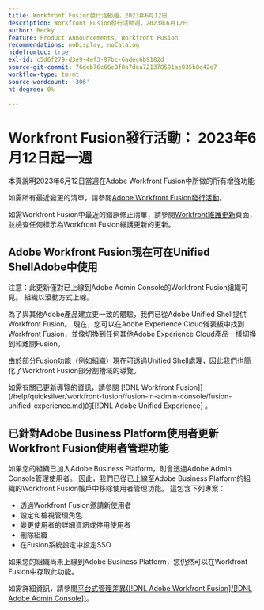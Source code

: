 ```yaml
---
title: Workfront Fusion發行活動週，2023年6月12日
description: Workfront Fusion發行活動週，2023年6月12日
author: Becky
feature: Product Announcements, Workfront Fusion
recommendations: noDisplay, noCatalog
hidefromtoc: true
exl-id: c5d6f279-d3e9-4ef3-97bc-6adec6b9182d
source-git-commit: 76deb76c66e8f8a7dea721378591ae035b8d42e7
workflow-type: tm+mt
source-wordcount: '306'
ht-degree: 0%

---
```


# Workfront Fusion發行活動： 2023年6月12日起一週

本頁說明2023年6月12日當週在Adobe Workfront Fusion中所做的所有增強功能

如需所有最近變更的清單，請參閱[Adobe Workfront Fusion發行活動](../../../product-announcements/product-releases/fusion-release-activity/fusion-release-activity.md)。

如需Workfront Fusion中最近的錯誤修正清單，請參閱[Workfront維護更新](https://experienceleague.adobe.com/docs/workfront-known-issues/releases/current-updates.html)頁面，並檢查任何標示為Workfront Fusion維護更新的更新。

## Adobe Workfront Fusion現在可在Unified ShellAdobe中使用

注意：此更新僅對已上線到Adobe Admin Console的Workfront Fusion組織可見。 組織以滾動方式上線。

為了與其他Adobe產品建立更一致的體驗，我們已從Adobe Unified Shell提供Workfront Fusion。 現在，您可以在Adobe Experience Cloud儀表板中找到Workfront Fusion，並像切換到任何其他Adobe Experience Cloud產品一樣切換到和離開Fusion。

由於部分Fusion功能（例如組織）現在可透過Unified Shell處理，因此我們也簡化了Workfront Fusion部分割槽域的導覽。

如需有關已更新導覽的資訊，請參閱 [!DNL Workfront Fusion]](/help/quicksilver/workfront-fusion/fusion-in-admin-console/fusion-unified-experience.md)的[[!DNL Adobe Unified Experience] 。

## 已針對Adobe Business Platform使用者更新Workfront Fusion使用者管理功能

如果您的組織已加入Adobe Business Platform，則會透過Adobe Admin Console管理使用者。 因此，我們已從已上線至Adobe Business Platform的組織的Workfront Fusion帳戶中移除使用者管理功能。 這包含下列專案：

* 透過Workfront Fusion邀請新使用者
* 設定和檢視管理角色
* 變更使用者的詳細資訊或停用使用者
* 刪除組織
* 在Fusion系統設定中設定SSO

如果您的組織尚未上線到Adobe Business Platform，您仍然可以在Workfront Fusion中存取此功能。

如需詳細資訊，請參閱[平台式管理差異([!DNL Adobe Workfront Fusion]/[!DNL Adobe Admin Console])](/help/quicksilver/workfront-fusion/fusion-in-admin-console/fusion-adobe-admin-console.md)。
